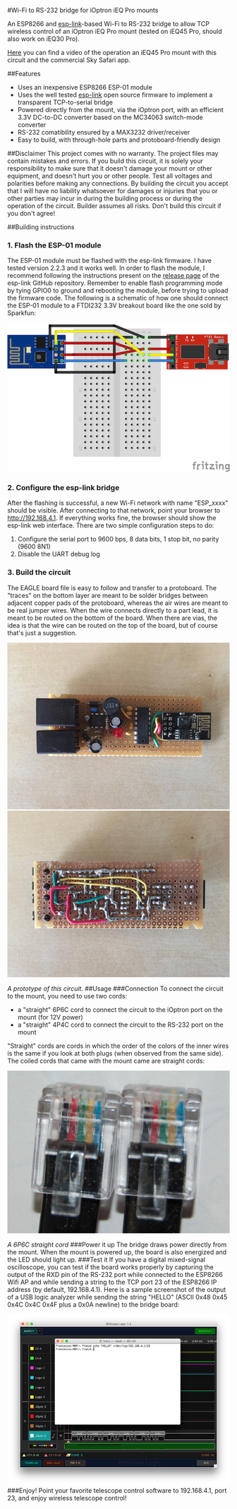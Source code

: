 #Wi-Fi to RS-232 bridge for iOptron iEQ Pro mounts

An ESP8266 and [esp-link](https://github.com/jeelabs/esp-link)-based Wi-Fi to RS-232 bridge to allow TCP wireless control of an iOptron iEQ Pro mount (tested on iEQ45 Pro, should also work on iEQ30 Pro).

[Here](https://www.youtube.com/watch?v=_uhQ0Lzc3-E) you can find a video of the operation an iEQ45 Pro mount with this circuit and the commercial Sky Safari app.

##Features
* Uses an inexpensive ESP8266 ESP-01 module
* Uses the well tested [esp-link](https://github.com/jeelabs/esp-link) open source firmware to implement a transparent TCP-to-serial bridge
* Powered directly from the mount, via the iOptron port, with an efficient 3.3V DC-to-DC converter based on the MC34063 switch-mode converter
* RS-232 comatibility ensured by a MAX3232 driver/receiver
* Easy to build, with through-hole parts and protoboard-friendly design

##Disclaimer
This project comes with no warranty. The project files may contain mistakes and errors. If you build this circuit, it is solely your responsibility to make sure that it doesn't damage your mount or other equipment, and doesn't hurt you or other people. Test all voltages and polarities before making any connections. By building the circuit you accept that I will have no liability whatsoever for damages or injuries that you or other parties may incur in during the building process or during the operation of the circuit. Builder assumes all risks. Don't build this circuit if you don't agree!

##Building instructions
### 1. Flash the ESP-01 module
The ESP-01 module must be flashed with the esp-link firmware. I have tested version 2.2.3 and it works well.
In order to flash the module, I recommend following the instructions present on the [release page](https://github.com/jeelabs/esp-link/releases) of the esp-link GitHub repository. Remember to enable flash programming mode by tying GPIO0 to ground and rebooting the module, before trying to upload the firmware code. The following is a schematic of how one should connect the ESP-01 module to a FTDI232 3.3V breakout board like the one sold by Sparkfun:

![Flashing setup](images/flashing_setup.png "Hardware setup for flashing via USB")
### 2. Configure the esp-link bridge
After the flashing is successful, a new Wi-Fi network with name "ESP_xxxx" should be visible. After connecting to that network, point your browser to http://192.168.4.1. If everything works fine, the browser should show the esp-link web interface. There are two simple configuration steps to do:

1. Configure the serial port to 9600 bps, 8 data bits, 1 stop bit, no parity (9600 8N1)
2. Disable the UART debug log

### 3. Build the circuit
The EAGLE board file is easy to follow and transfer to a protoboard. The "traces" on the bottom layer are meant to be solder bridges between adjacent copper pads of the protoboard, whereas the air wires are meant to be real jumper wires. When the wire connects directly to a part lead, it is meant to be routed on the bottom of the board. When there are vias, the idea is that the wire can be routed on the top of the board, but of course that's just a suggestion.

![Prototype](images/prototype.jpg "Prototype on protoboard")
![Prototype back](images/prototype_back.jpg "Backside of the prototype board")

*A prototype of this circuit.*
##Usage
###Connection
To connect the circuit to the mount, you need to use two cords: 
* a "straight" 6P6C cord to connect the circuit to the iOptron port on the mount (for 12V power)
* a "straight" 4P4C cord to connect the circuit to the RS-232 port on the mount

"Straight" cords are cords in which the order of the colors of the inner wires is the same if you look at both plugs (when observed from the same side). The coiled cords that came with the mount came are straight cords:

![Straight cord plugs](images/straight_cord.jpg "Plugs of a straight cord")

*A 6P6C straight cord*
###Power it up
The bridge draws power directly from the mount. When the mount is powered up, the board is also energized and the LED should light up.
###Test it
If you have a digital mixed-signal oscilloscope, you can test if the board works properly by capturing the output of the RXD pin of the RS-232 port while connected to the ESP8266 Wifi AP and while sending a string to the TCP port 23 of the ESP8266 IP address (by default, 192.168.4.1). Here is a sample screenshot of the output of a USB logic analyzer while sending the string "HELLO" (ASCII 0x48 0x45 0x4C 0x4C 0x4F plus a 0x0A newline) to the bridge board:

![Logic analyzer output](images/serialsnoop.png "Logic analyzer output")
###Enjoy!
Point your favorite telescope control software to 192.168.4.1, port 23, and enjoy wireless telescope control!